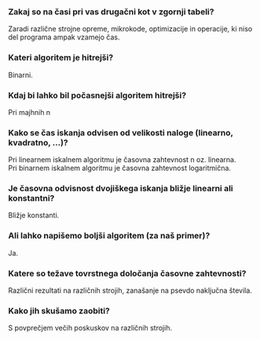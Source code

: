 ### Zakaj so na časi pri vas drugačni kot v zgornji tabeli?
Zaradi različne strojne opreme, mikrokode, optimizacije in operacije, ki niso del programa ampak vzamejo čas.
### Kateri algoritem je hitrejši?
Binarni.
### Kdaj bi lahko bil počasnejši algoritem hitrejši?
Pri majhnih n 
### Kako se čas iskanja odvisen od velikosti naloge (linearno, kvadratno, ...)?
Pri linearnem iskalnem algoritmu je časovna zahtevnost n oz. linearna.<br>
Pri binarnem iskalnem algoritmu je časovna zahtevnost logaritmična.
### Je časovna odvisnost dvojiškega iskanja bližje linearni ali konstantni?
Bližje konstanti.
### Ali lahko napišemo boljši algoritem (za naš primer)?
Ja.
### Katere so težave tovrstnega določanja časovne zahtevnosti?
Različni rezultati na različnih strojih, zanašanje na psevdo naključna števila.
### Kako jih skušamo zaobiti?
S povprečjem večih poskuskov na različnih strojih.